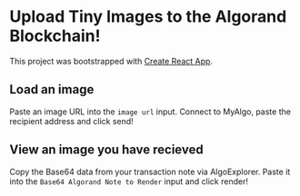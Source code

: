 # Upload Tiny Images to the Algorand Blockchain!
This project was bootstrapped with [Create React App](https://github.com/facebook/create-react-app).

## Load an image
Paste an image URL into the `image url` input. Connect to MyAlgo, paste the recipient address and click send!

## View an image you have recieved
Copy the Base64 data from your transaction note via AlgoExplorer. Paste it into the `Base64 Algorand Note to Render` input and click render!
